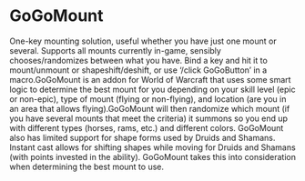 # GoGoMount

One-key mounting solution, useful whether you have just one mount or several. Supports all mounts currently in-game, sensibly chooses/randomizes between what you have. Bind a key and hit it to mount/unmount or shapeshift/deshift, or use ‘/click GoGoButton’ in a macro.GoGoMount is an addon for World of Warcraft that uses some smart logic to determine the best mount for you depending on your skill level (epic or non-epic), type of mount (flying or non-flying), and location (are you in an area that allows flying).GoGoMount will then randomize which mount (if you have several mounts that meet the criteria) it summons so you end up with different types (horses, rams, etc.) and different colors. GoGoMount also has limited support for shape forms used by Druids and Shamans. Instant cast allows for shifting shapes while moving for Druids and Shamans (with points invested in the ability). GoGoMount takes this into consideration when determining the best mount to use.
